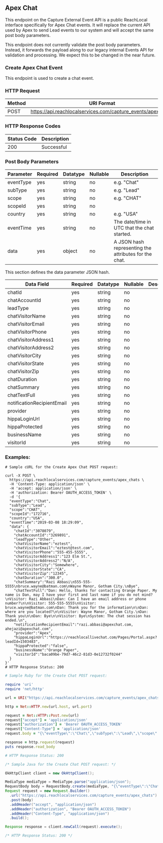 ## Apex Chat

This endpoint on the Capture External Event API is a public ReachLocal interface specifically for Apex Chat events. It will replace the current API used by Apex to send Lead events to our system and will accept the same post body parameters.

This endpoint does not currently validate the post body parameters. Instead, it forwards the payload along to our legacy internal Events API for validation and processing. We expect this to be changed in the near future.

### Create Apex Chat Event

This endpoint is used to create a chat event.

### HTTP Request

Method | URI Format
------ | ----------
POST   | https://api.reachlocalservices.com/capture_events/apex_chats

### HTTP Response Codes

Status Code | Description
----------- | -----------
200         | Successful

### Post Body Parameters

Parameter | Required | Datatype | Nullable | Description
--------- | -------- | -------- | -------- | -----------
eventType | yes      | string   | no       | e.g. "Chat"
subType   | yes      | string   | no       | e.g. "Lead"
scope     | yes      | string   | no       | e.g. "CHAT"
scopeId   | yes      | string   | no       |
country   | yes      | string   | no       | e.g. "USA"
eventTime | yes      | string   | no       | The date/time in UTC that the chat started.
data      | yes      | object   | no       | A JSON hash representing the attributes for the chat.

This section defines the data parameter JSON hash.

Data Field                 | Required | Datatype | Nullable | Description
-------------------------- | -------- | -------- | -------- | -----------
chatId                     | yes      | string   | no       |
chatAccountId              | yes      | string   | no       |
leadType                   | yes      | string   | no       |
chatVisitorName            | yes      | string   | no       |
chatVisitorEmail           | yes      | string   | no       |
chatVisitorPhone           | yes      | string   | no       |
chatVisitorAddress1        | yes      | string   | no       |
chatVisitorAddress2        | yes      | string   | no       |
chatVisitorCity            | yes      | string   | no       |
chatVisitorState           | yes      | string   | no       |
chatVisitorZip             | yes      | string   | no       |
chatDuration               | yes      | string   | no       |
chatSummary                | yes      | string   | no       |
chatTextFull               | yes      | string   | no       |
notificationRecipientEmail | yes      | string   | no       |
provider                   | yes      | string   | no       |
hippaLoginUrl              | yes      | string   | no       |
hippaProtected             | yes      | string   | no       |
businessName               | yes      | string   | no       |
visitorId                  | yes      | string   | no       |

### Examples:



``` shell
# Sample cURL for the Create Apex Chat POST request:

curl -X POST \
  https://api.reachlocalservices.com/capture_events/apex_chats \
  -H 'Content-Type: application/json' \
  -H 'accept: application/json' \
  -H 'authorization: Bearer OAUTH_ACCESS_TOKEN' \
  -d '{
  "eventType":"Chat",
  "subType":"Lead",
  "scope":"CHAT",
  "scopeId":"172716",
  "country":"USA",
  "eventTime":"2019-03-08 18:29:09",
  "data": {
    "chatId":"3078079",
    "chatAccountId":"3269891",
    "leadType":"Other",
    "chatVisitorName":"eztest",
    "chatVisitorEmail":"eztest@test.com",
    "chatVisitorPhone":"555-455-5555",
    "chatVisitorAddress1":"123 Elm St.",
    "chatVisitorAddress2":"N/A",
    "chatVisitorCity":"Somewhere",
    "chatVisitorState":"CA",
    "chatVisitorZip":"12345",
    "chatDuration":"300.0",
    "chatSummary":"Razi Abbasi\n555-555-5555\nbruce.wayne@batman.com\nWayne Manor, Gotham City.\nBye",
    "chatTextFull":"Dan: Hello, thanks for contacting Orange Paper. My name is Dan, may I have your first and last name if you do not mind?\nVisitor: Razi Abbasi\nDan: Can I have an email address or phone number?\n\nVisitor: 555-555-5555\nVisitor: bruce.wayne@batman.com\nDan: Thank you for the information\n\nDan: where are you located?\n\nVisitor: Wayne Manor, Gotham City.\nDan: Thank you\n\nDan: Bye\n\nVisitor: Bye\nSystem: The chat session has ended.\n",
    "notificationRecipientEmail":"razi.abbasi@apexchat.com, ahejazi@apexchat.com",
    "provider":"Apex",
    "hippaLoginUrl":"https://reachlocallivechat.com/Pages/Portal.aspx?leadId=1503483",
    "hippaProtected":"false",
    "businessName":"Orange Paper",
    "visitorId":"baca09be-79d7-46c2-81d3-0e12732f0244"
  }
}'
# HTTP Response Status: 200
```

``` ruby
# Sample Ruby for the Create Chat POST request:

require 'uri'
require 'net/http'

url = URI("https://api.reachlocalservices.com/capture_events/apex_chats")

http = Net::HTTP.new(url.host, url.port)

request = Net::HTTP::Post.new(url)
request["accept"] = 'application/json'
request["authorization"] = 'Bearer OAUTH_ACCESS_TOKEN'
request["Content-Type"] = 'application/json'
request.body = "{\"eventType\":\"Chat\",\"subType\":\"Lead\",\"scope\":\"CHAT\",\"scopeId\":\"172716\",\"country\":\"USA\",\"eventTime\":\"2019-03-08 18:29:09\",\"data\":{\"chatId\":\"3078079\",\"chatAccountId\":\"3269891\",\"leadType\":\"Other\",\"chatVisitorName\":\"eztest\",\"chatVisitorEmail\":\"eztest@test.com\",\"chatVisitorPhone\":\"555-455-5555\",\"chatVisitorAddress1\":\"123 Elm St.\",\"chatVisitorAddress2\":\"N/A\",\"chatVisitorCity\":\"Somewhere\",\"chatVisitorState\":\"CA\",\"chatVisitorZip\":\"12345\",\"chatDuration\":\"300.0\",\"chatSummary\":\"Razi Abbasi\\n555-555-5555\\nbruce.wayne@batman.com\\nWayne Manor, Gotham City.\\nBye\",\"chatTextFull\":\"Dan: Hello, thanks for contacting Orange Paper. My name is Dan, may I have your first and last name if you do not mind?\\nVisitor: Razi Abbasi\\nDan: Can I have an email address or phone number?\\n\\nVisitor: 555-555-5555\\nVisitor: bruce.wayne@batman.com\\nDan: Thank you for the information\\n\\nDan: where are you located?\\n\\nVisitor: Wayne Manor, Gotham City.\\nDan: Thank you\\n\\nDan: Bye\\n\\nVisitor: Bye\\nSystem: The chat session has ended.\\n\",\"notificationRecipientEmail\":\"razi.abbasi@apexchat.com, ahejazi@apexchat.com\",\"provider\":\"Apex\",\"hippaLoginUrl\":\"https://reachlocallivechat.com/Pages/Portal.aspx?leadId=1503483\",\"hippaProtected\":\"false\",\"businessName\":\"Orange Paper\",\"visitorId\":\"baca09be-79d7-46c2-81d3-0e12732f0244\"}}"

response = http.request(request)
puts response.read_body

# HTTP Response Status: 200
```

``` java
/* Sample Java for the Create Chat POST request: */

OkHttpClient client = new OkHttpClient();

MediaType mediaType = MediaType.parse("application/json");
RequestBody body = RequestBody.create(mediaType, "{\"eventType\":\"Chat\",\"subType\":\"Lead\",\"scope\":\"CHAT\",\"scopeId\":\"172716\",\"country\":\"USA\",\"eventTime\":\"2019-03-08 18:29:09\",\"data\":{\"chatId\":\"3078079\",\"chatAccountId\":\"3269891\",\"leadType\":\"Other\",\"chatVisitorName\":\"eztest\",\"chatVisitorEmail\":\"eztest@test.com\",\"chatVisitorPhone\":\"555-455-5555\",\"chatVisitorAddress1\":\"123 Elm St.\",\"chatVisitorAddress2\":\"N/A\",\"chatVisitorCity\":\"Somewhere\",\"chatVisitorState\":\"CA\",\"chatVisitorZip\":\"12345\",\"chatDuration\":\"300.0\",\"chatSummary\":\"Razi Abbasi\\n555-555-5555\\nbruce.wayne@batman.com\\nWayne Manor, Gotham City.\\nBye\",\"chatTextFull\":\"Dan: Hello, thanks for contacting Orange Paper. My name is Dan, may I have your first and last name if you do not mind?\\nVisitor: Razi Abbasi\\nDan: Can I have an email address or phone number?\\n\\nVisitor: 555-555-5555\\nVisitor: bruce.wayne@batman.com\\nDan: Thank you for the information\\n\\nDan: where are you located?\\n\\nVisitor: Wayne Manor, Gotham City.\\nDan: Thank you\\n\\nDan: Bye\\n\\nVisitor: Bye\\nSystem: The chat session has ended.\\n\",\"notificationRecipientEmail\":\"razi.abbasi@apexchat.com, ahejazi@apexchat.com\",\"provider\":\"Apex\",\"hippaLoginUrl\":\"https://reachlocallivechat.com/Pages/Portal.aspx?leadId=1503483\",\"hippaProtected\":\"false\",\"businessName\":\"Orange Paper\",\"visitorId\":\"baca09be-79d7-46c2-81d3-0e12732f0244\"}}");
Request request = new Request.Builder()
  .url("https://api.reachlocalservices.com/capture_events/apex_chats")
  .post(body)
  .addHeader("accept", "application/json")
  .addHeader("authorization", "Bearer OAUTH_ACCESS_TOKEN")
  .addHeader("Content-Type", "application/json")
  .build();

Response response = client.newCall(request).execute();

/* HTTP Response Status: 200 */
```

